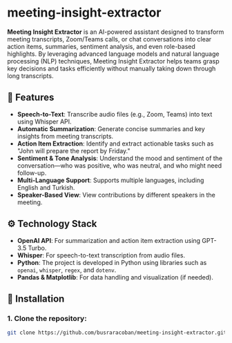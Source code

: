 # meeting-insight-extractor

**Meeting Insight Extractor** is an AI-powered assistant designed to transform meeting transcripts, Zoom/Teams calls, or chat conversations into clear action items, summaries, sentiment analysis, and even role-based highlights. By leveraging advanced language models and natural language processing (NLP) techniques, Meeting Insight Extractor helps teams grasp key decisions and tasks efficiently without manually taking down through long transcripts.

## 🚀 Features

- **Speech-to-Text**: Transcribe audio files (e.g., Zoom, Teams) into text using Whisper API.
- **Automatic Summarization**: Generate concise summaries and key insights from meeting transcripts.
- **Action Item Extraction**: Identify and extract actionable tasks such as "John will prepare the report by Friday."
- **Sentiment & Tone Analysis**: Understand the mood and sentiment of the conversation—who was positive, who was neutral, and who might need follow-up.
- **Multi-Language Support**: Supports multiple languages, including English and Turkish.
- **Speaker-Based View**: View contributions by different speakers in the meeting.

## ⚙️ Technology Stack

- **OpenAI API**: For summarization and action item extraction using GPT-3.5 Turbo.
- **Whisper**: For speech-to-text transcription from audio files.
- **Python**: The project is developed in Python using libraries such as `openai`, `whisper`, `regex`, and `dotenv`.
- **Pandas & Matplotlib**: For data handling and visualization (if needed).

## 🔧 Installation

### 1. Clone the repository:
```bash
git clone https://github.com/busraracoban/meeting-insight-extractor.git


